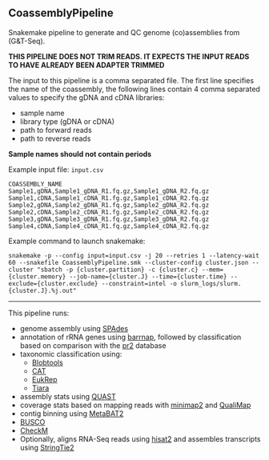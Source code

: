 ## CoassemblyPipeline

Snakemake pipeline to generate and QC genome (co)assemblies from (G&T-Seq).


**THIS PIPELINE DOES NOT TRIM READS. IT EXPECTS THE INPUT READS TO HAVE ALREADY BEEN ADAPTER TRIMMED**


The input to this pipeline is a comma separated file. The first line specifies the name of the coassembly, the following lines contain 4 comma separated values to specify the gDNA and cDNA libraries:

- sample name
- library type (gDNA or cDNA)
- path to forward reads
- path to reverse reads

**Sample names should not contain periods**


Example input file: `input.csv`

```
COASSEMBLY_NAME
Sample1,gDNA,Sample1_gDNA_R1.fq.gz,Sample1_gDNA_R2.fq.gz
Sample1,cDNA,Sample1_cDNA_R1.fg.gz,Sample1_cDNA_R2.fq.gz
Sample2,gDNA,Sample2_gDNA_R1.fq.gz,Sample2_gDNA_R2.fq.gz
Sample2,cDNA,Sample2_cDNA_R1.fg.gz,Sample2_cDNA_R2.fq.gz
Sample3,gDNA,Sample3_gDNA_R1.fq.gz,Sample3_gDNA_R2.fq.gz
Sample4,cDNA,Sample4_cDNA_R1.fq.gz,Sample4_cDNA_R2.fq.gz

```

Example command to launch snakemake:

```
snakemake -p --config input=input.csv -j 20 --retries 1 --latency-wait 60 --snakefile CoassemblyPipeline.smk --cluster-config cluster.json --cluster "sbatch -p {cluster.partition} -c {cluster.c} --mem={cluster.memory} --job-name={cluster.J} --time={cluster.time} --exclude={cluster.exclude} --constraint=intel -o slurm_logs/slurm.{cluster.J}.%j.out"
```

---

This pipeline runs:

- genome assembly using [SPAdes](https://github.com/ablab/spades)
- annotation of rRNA genes using [barrnap](https://github.com/tseemann/barrnap), followed by classification based on comparison with the [pr2](https://github.com/pr2database/pr2database) database
- taxonomic classification using:
	- [Blobtools](https://github.com/DRL/blobtools)
	- [CAT](https://github.com/dutilh/CAT)
	- [EukRep](https://github.com/patrickwest/EukRep)
	- [Tiara](https://github.com/ibe-uw/tiara/)
- assembly stats using [QUAST](https://github.com/ablab/quast)
- coverage stats based on mapping reads with [minimap2](https://github.com/lh3/minimap2) and [QualiMap](http://qualimap.conesalab.org/)
- contig binning using [MetaBAT2](https://bitbucket.org/berkeleylab/metabat)
- [BUSCO](https://gitlab.com/ezlab/busco)
- [CheckM](https://github.com/Ecogenomics/CheckM)
- Optionally, aligns RNA-Seq reads using [hisat2](https://github.com/DaehwanKimLab/hisat2) and assembles transcripts using [StringTie2](https://github.com/gpertea/stringtie)

